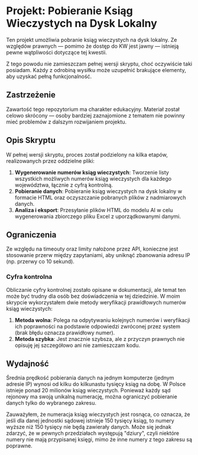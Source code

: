 # Projekt: Pobieranie Ksiąg Wieczystych na Dysk Lokalny

Ten projekt umożliwia pobranie ksiąg wieczystych na dysk lokalny. Ze względów prawnych — pomimo że dostęp do KW jest jawny — istnieją pewne wątpliwości dotyczące tej kwestii.

Z tego powodu nie zamieszczam pełnej wersji skryptu, choć oczywiście taki posiadam. Każdy z odrobiną wysiłku może uzupełnić brakujące elementy, aby uzyskać pełną funkcjonalność.

## Zastrzeżenie

Zawartość tego repozytorium ma charakter edukacyjny. Materiał został celowo skrócony — osoby bardziej zaznajomione z tematem nie powinny mieć problemów z dalszym rozwijaniem projektu.

## Opis Skryptu

W pełnej wersji skryptu, proces został podzielony na kilka etapów, realizowanych przez oddzielne pliki:

1. **Wygenerowanie numerów ksiąg wieczystych**: Tworzenie listy wszystkich możliwych numerów ksiąg wieczystych dla każdego województwa, łącznie z cyfrą kontrolną.
2. **Pobieranie danych**: Pobieranie ksiąg wieczystych na dysk lokalny w formacie HTML oraz oczyszczanie pobranych plików z nadmiarowych danych.
3. **Analiza i eksport**: Przesyłanie plików HTML do modelu AI w celu wygenerowania zbiorczego pliku Excel z uporządkowanymi danymi.

## Ograniczenia

Ze względu na timeouty oraz limity nałożone przez API, konieczne jest stosowanie przerw między zapytaniami, aby uniknąć zbanowania adresu IP (np. przerwy co 10 sekund).

### Cyfra kontrolna

Obliczanie cyfry kontrolnej zostało opisane w dokumentacji, ale temat ten może być trudny dla osób bez doświadczenia w tej dziedzinie. W moim skrypcie wykorzystałem dwie metody weryfikacji prawidłowych numerów ksiąg wieczystych:

1. **Metoda wolna**: Polega na odpytywaniu kolejnych numerów i weryfikacji ich poprawności na podstawie odpowiedzi zwróconej przez system (brak błędu oznacza prawidłowy numer).
2. **Metoda szybka**: Jest znacznie szybsza, ale z przyczyn prawnych nie opisuję jej szczegółowo ani nie zamieszczam kodu.

## Wydajność

Średnia prędkość pobierania danych na jednym komputerze (jednym adresie IP) wynosi od kilku do kilkunastu tysięcy ksiąg na dobę. W Polsce istnieje ponad 20 milionów ksiąg wieczystych. Ponieważ każdy sąd rejonowy ma swoją unikalną numerację, można ograniczyć pobieranie danych tylko do wybranego zakresu.

Zauważyłem, że numeracja ksiąg wieczystych jest rosnąca, co oznacza, że jeśli dla danej jednostki sądowej istnieje 150 tysięcy ksiąg, to numery wyższe niż 150 tysięcy nie będą zawierały danych. Może się jednak zdarzyć, że w pewnych przedziałach występują "dziury", czyli niektóre numery nie mają przypisanej księgi, mimo że inne numery z tego zakresu są poprawne.
